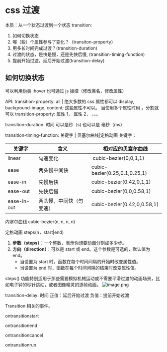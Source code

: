 # css 过渡

本质：从一个状态过渡到一个状态
transition:

1. 如何切换状态
2. 哪（些）个属性参与了变化？（transiton-property）
3. 用多长时间完成过渡？(transition-duration)
4. 过渡的状态，是快是慢，还是先快后慢, (transition-timing-function)
5. 提前开始过渡，延后开始过渡(transition-delay)

## 如何切换状态

可以利用伪类 :hover
也可通过 js 操控（修改类名，修改属性）

API:
transition-property: all | 绝大多数的 css 属性都可以
display, background-image, content; 这些属性不可以。
当使用多个属性时用 ，分割就可以
transition-property: 属性 1， 属性 2， 。。。

transition-duration: 时间 可以是秒（s) 也可以是 毫秒（ms）

transition-timing-function: 关键字 | 贝塞尔曲线|定格动画
关键字：

| 关键字      | 含义                     | 相对应的贝塞尔曲线            |
| ----------- | ------------------------ | ----------------------------- |
| linear      | 匀速变化                 |  cubic-bezier(0,0,1,1)        |
| ease        | 两头慢中间快             | cubic-bezier(0.25,0.1,0.25,1) |
| ease-in     | 先慢后快                 | cubic-bezier(0.42,0,1,1)      |
| ease-out    | 先快后慢                 | cubic-bezier(0,0,0.58,1)      |
| ease-in-out | 两头慢，中间快（匀变速） | cubic-bezier(0.42,0,0.58,1)   |

内塞尔曲线 cubic-bezier(n, n, n, n)

定格动画 steps(n，start|end)

1. **步数（steps）**：一个整数，表示你想要动画分割成多少步。
2. **方向（direction）**：可以是 start 或 end。这个参数是可选的，默认值为 end。
   - 当设置为 start 时，函数在每个时间间隔的开始时改变属性值。
   - 当设置为 end 时，函数在每个时间间隔的结束时改变属性值。

steps() 功能特别适用于那些需要模拟机械运动或不需要平滑过渡的动画场景，比如电子钟的秒针跳动，或者图像精灵的逐帧动画。
![image.png](https://cdn.nlark.com/yuque/0/2023/png/647071/1701331188085-a9744184-efae-4d82-b4d4-60e82dd04b21.png#averageHue=%23f3e1dc&clientId=u46373819-667e-4&from=paste&height=275&id=uab79a1d7&originHeight=275&originWidth=616&originalType=binary&ratio=1&rotation=0&showTitle=false&size=29706&status=done&style=none&taskId=ue29b12b9-bbe7-4a23-8e0b-0d2e23983ea&title=&width=616)

transition-delay: 时间
正值：延后开始过渡
负值：提前开始过渡

Transition 相关的事件。

ontransitionstart

ontransitionend

ontransitioncancel

ontransitionrun
